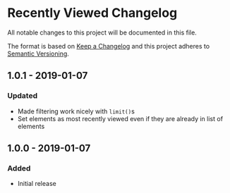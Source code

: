 # Recently Viewed Changelog

All notable changes to this project will be documented in this file.

The format is based on [Keep a Changelog](http://keepachangelog.com/) and this project adheres to [Semantic Versioning](http://semver.org/).

## 1.0.1 - 2019-01-07
### Updated
- Made filtering work nicely with `limit()`s
- Set elements as most recently viewed even if they are already in list of elements

## 1.0.0 - 2019-01-07
### Added
- Initial release
